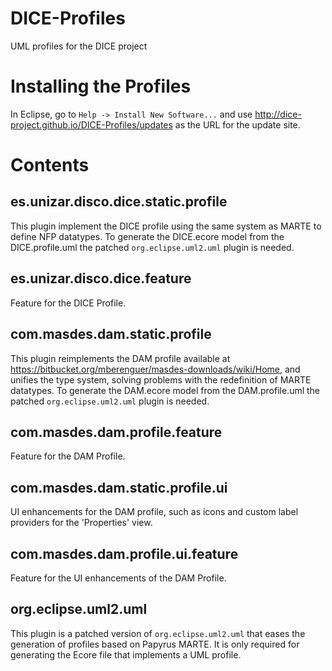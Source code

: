 # DICE-Profiles
UML profiles for the DICE project

# Installing the Profiles

In Eclipse, go to `Help -> Install New Software...` and use http://dice-project.github.io/DICE-Profiles/updates as the URL for the update site.

# Contents

## es.unizar.disco.dice.static.profile

This plugin implement the DICE profile using the same system as MARTE to define NFP datatypes. To generate the DICE.ecore model from the DICE.profile.uml the patched `org.eclipse.uml2.uml` plugin is needed.

## es.unizar.disco.dice.feature

Feature for the DICE Profile.

## com.masdes.dam.static.profile

This plugin reimplements the DAM profile available at https://bitbucket.org/mberenguer/masdes-downloads/wiki/Home, and unifies the type system, solving problems with the redefinition of MARTE datatypes.
To generate the DAM.ecore model from the DAM.profile.uml the patched `org.eclipse.uml2.uml` plugin is needed.

## com.masdes.dam.profile.feature

Feature for the DAM Profile.

## com.masdes.dam.static.profile.ui

UI enhancements for the DAM profile, such as icons and custom label providers for the 'Properties' view.

## com.masdes.dam.profile.ui.feature

Feature for the UI enhancements of the DAM Profile.

## org.eclipse.uml2.uml

This plugin is a patched version of `org.eclipse.uml2.uml` that eases the generation of profiles based on Papyrus MARTE.
It is only required for generating the Ecore file that implements a UML profile.

